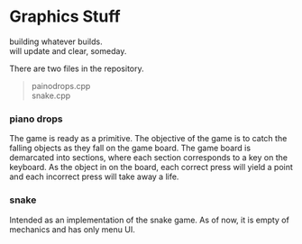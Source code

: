 # Graphics Stuff

building whatever builds. </br>
will update and clear, someday.</br>

There are two files in the repository.
> painodrops.cpp </br>
> snake.cpp

### piano drops 
The game is ready as a primitive. The objective of the game is to catch the falling objects as they fall on the game board. The game board is demarcated into sections, where each section corresponds to a key on the keyboard. As the object in on the board, each correct press will yield a point and each incorrect press will take away a life. 
 
### snake
Intended as an implementation of the snake game. As of now, it is empty of mechanics and has only menu UI.


